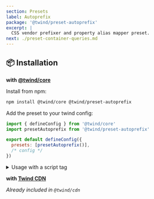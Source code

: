 ```yaml
---
section: Presets
label: Autoprefix
package: '@twind/preset-autoprefix'
excerpt: |
  CSS vendor prefixer and property alias mapper preset.
next: ./preset-container-queries.md
---
```


## 📦 Installation

**with [@twind/core](./installation#local--bundler)**

Install from npm:

```sh
npm install @twind/core @twind/preset-autoprefix
```

Add the preset to your twind config:

```js title="twind.config.js"
import { defineConfig } from '@twind/core'
import presetAutoprefix from '@twind/preset-autoprefix'

export default defineConfig({
  presets: [presetAutoprefix()],
  /* config */
})
```

<details><summary>Usage with a script tag</summary>

```html
<head>
  <script
    src="https://cdn.jsdelivr.net/combine/npm/@twind/core@1,npm/@twind/preset-autoprefix@1"
    crossorigin
  ></script>
  <script>
    twind.install({
      presets: [twind.presetAutoprefix()],
      /* config */
    })
  </script>
</head>
```

</details>

**with [Twind CDN](./installation#twind-cdn)**

_Already included in `@twind/cdn`_
